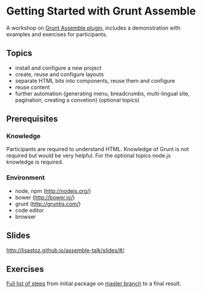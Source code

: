 # Getting Started with Grunt Assemble

A workshop on [Grunt Assemble plugin](http://assemble.io/), includes a demonstration with examples and exercises for participants.

## Topics

- install and configure a new project
- create, reuse and configure layouts
- separate HTML bits into components, reuse them and configure
- reuse content
- further automation (generating menu, breadcrumbs, multi-lingual site, pagination, creating a convetion) (optional topics)

## Prerequisites

### Knowledge

Participants are required to understand HTML. Knowledge of Grunt is not required but would be very helpful.
For the optional topics node.js knowledge is required.

### Environment

- node, npm (http://nodejs.org/)
- bower (http://bower.io/)
- grunt (http://gruntjs.com/)
- code editor
- browser

## Slides

http://lisastoz.github.io/assemble-talk/slides/#/

## Exercises

[Full list of steps](https://github.com/LisaStoz/assemble-talk/tree/final-result) from initial package on [master branch](https://github.com/LisaStoz/assemble-talk) to a final result.
